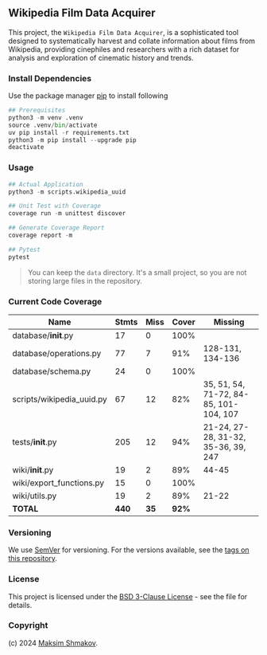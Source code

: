 ## Wikipedia Film Data Acquirer

This project, the `Wikipedia Film Data Acquirer`, is a sophisticated tool designed to systematically harvest and collate information about films from Wikipedia, providing cinephiles and researchers with a rich dataset for analysis and exploration of cinematic history and trends.

### Install Dependencies

Use the package manager [pip](https://pip.pypa.io/en/stable/) to install following

```python
## Prerequisites
python3 -m venv .venv
source .venv/bin/activate
uv pip install -r requirements.txt
python3 -m pip install --upgrade pip
deactivate
```

### Usage

```python
## Actual Application
python3 -m scripts.wikipedia_uuid

## Unit Test with Coverage
coverage run -m unittest discover

## Generate Coverage Report
coverage report -m

## Pytest
pytest
```

> You can keep the `data` directory. It's a small project, so you are not storing large files in the repository.

### Current Code Coverage

| Name | Stmts | Miss | Cover | Missing |
|------|-------|------|-------|---------|
| database/__init__.py | 17 | 0 | 100% | |
| database/operations.py | 77 | 7 | 91% | 128-131, 134-136 |
| database/schema.py | 24 | 0 | 100% | |
| scripts/wikipedia_uuid.py | 67 | 12 | 82% | 35, 51, 54, 71-72, 84-85, 101-104, 107 |
| tests/__init__.py | 205 | 12 | 94% | 21-24, 27-28, 31-32, 35-36, 39, 247 |
| wiki/__init__.py | 19 | 2 | 89% | 44-45 |
| wiki/export_functions.py | 15 | 0 | 100% | |
| wiki/utils.py | 19 | 2 | 89% | 21-22 |
| **TOTAL** | **440** | **35** | **92%** | |

### Versioning

We use [SemVer](http://semver.org/) for versioning. For the versions available, see the [tags on this repository](https://github.com/moatsystems/imdb_scrapy/tags).


### License

This project is licensed under the [BSD 3-Clause License](LICENSE) - see the file for details.

### Copyright

(c) 2024 [Maksim Shmakov](https://coming.com).
